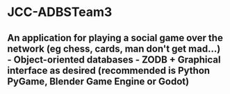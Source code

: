 # JCC-ADBSTeam3

## An application for playing a social game over the network (eg chess, cards, man don't get mad...) - Object-oriented databases - ZODB + Graphical interface as desired (recommended is Python PyGame, Blender Game Engine or Godot)
